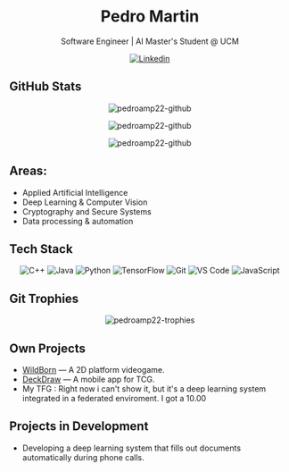<h1 align="center">Pedro Martin</h1>
<p align="center"> Software Engineer | AI Master's Student @ UCM</p>

<p align="center">
  <a href="https://www.linkedin.com/in/pedroamp22">
    <img src="https://img.shields.io/badge/LinkedIn-0077B5?style=for-the-badge&logo=linkedin" alt="Linkedin">
  </a>
</p>

## GitHub Stats
<p align="center"> 
  <img src="https://github-readme-stats.vercel.app/api/top-langs/?username=PedroAMP22&layout=compact&theme=tokyonight" alt="pedroamp22-github" />
</p>

<p align="center"> 
  <img src="https://github-readme-stats.vercel.app/api?username=PedroAMP22&show_icons=true&theme=tokyonight" alt="pedroamp22-github" />
</p>

<p align="center"> 
  <img src="http://github-readme-streak-stats.herokuapp.com?user=PedroAMP22&theme=tokyonight&date_format=M%20j%5B%2C%20Y%5D" alt="pedroamp22-github" />
</p>


## Areas:

- Applied Artificial Intelligence  
- Deep Learning & Computer Vision  
- Cryptography and Secure Systems  
- Data processing & automation



## Tech Stack
<div align="center">
  
![C++](https://img.shields.io/badge/-C++-00599C?style=flat-square&logo=c%2B%2B&logoColor=white)
![Java](https://img.shields.io/badge/-Java-007396?style=flat-square&logo=java&logoColor=white)
![Python](https://img.shields.io/badge/-Python-3776AB?style=flat-square&logo=python&logoColor=white)
![TensorFlow](https://img.shields.io/badge/-TensorFlow-FF6F00?style=flat-square&logo=tensorflow&logoColor=white)
![Git](https://img.shields.io/badge/-Git-F05032?style=flat-square&logo=git&logoColor=white)
![VS Code](https://img.shields.io/badge/-VS%20Code-007ACC?style=flat-square&logo=visual-studio-code)
![JavaScript](https://img.shields.io/badge/-JavaScript-F7DF1E?style=flat-square&logo=javascript&logoColor=black)

</div>

## Git Trophies

<p align="center">
  <img src="https://github-profile-trophy.vercel.app/?username=PedroAMP22&theme=discord&no-frame=true&no-bg=false&row=2&column=3" alt="pedroamp22-trophies">
</p>


## Own Projects

- [WildBorn](https://github.com/PedroAMP22/Wildborn) — A 2D platform videogame.
- [DeckDraw](https://github.com/PedroAMP22/PAD-2024-25_DeckDraw) — A mobile app for TCG.
- My TFG : Right now i can't show it, but it's a deep learning system integrated in a federated enviroment. I got a 10.00


## Projects in Development

- Developing a deep learning system that fills out documents automatically during phone calls.

